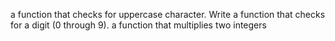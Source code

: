 a function that checks for uppercase character.
Write a function that checks for a digit (0 through 9).
a function that multiplies two integers

